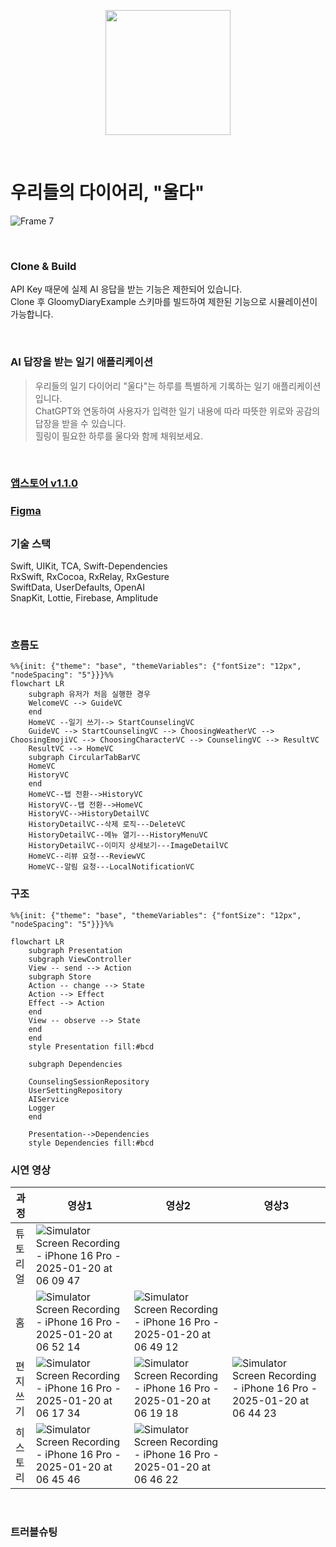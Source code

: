 <p align="center">
  <img src="https://github.com/user-attachments/assets/e201436f-fdf4-4460-9703-7c47e79757da" width="200" height="200"/>
</p>

<br>

# 우리들의 다이어리, "울다"

![Frame 7](https://github.com/user-attachments/assets/6ae1cdc2-5986-4ddc-9de7-0cdd1b6b7972)

<br>

### Clone & Build
API Key 때문에 실제 AI 응답을 받는 기능은 제한되어 있습니다.<br>
Clone 후 GloomyDiaryExample 스키마를 빌드하여 제한된 기능으로 시뮬레이션이 가능합니다.<br>

<br>

### AI 답장을 받는 일기 애플리케이션

> 우리들의 일기 다이어리 "울다"는 하루를 특별하게 기록하는 일기 애플리케이션입니다.<br>
> ChatGPT와 연동하여 사용자가 입력한 일기 내용에 따라 따뜻한 위로와 공감의 답장을 받을 수 있습니다.<br>
> 힐링이 필요한 하루를 울다와 함께 채워보세요.

<br>

### [앱스토어 v1.1.0](https://apps.apple.com/us/app/%EC%9A%B8%EB%8B%A4-%EC%9A%B0%EB%A6%AC%EB%93%A4%EC%9D%98-%EC%9D%BC%EA%B8%B0-%EB%8B%A4%EC%9D%B4%EC%96%B4%EB%A6%AC/id6738892165)

### [Figma](https://www.figma.com/design/4XnRA4iHJyDHKtFArvhVBG/ULDA?m=auto&t=wEoCwoRnoRfEIwtj-1)

## 

### 기술 스택
Swift, UIKit, TCA, Swift-Dependencies<br>
RxSwift, RxCocoa, RxRelay, RxGesture<br>
SwiftData, UserDefaults, OpenAI<br>
SnapKit, Lottie, Firebase, Amplitude<br>

<br>

### 흐름도

```mermaid
%%{init: {"theme": "base", "themeVariables": {"fontSize": "12px", "nodeSpacing": "5"}}}%%
flowchart LR
    subgraph 유저가 처음 실행한 경우
    WelcomeVC --> GuideVC
    end
    HomeVC --일기 쓰기--> StartCounselingVC
    GuideVC --> StartCounselingVC --> ChoosingWeatherVC --> ChoosingEmojiVC --> ChoosingCharacterVC --> CounselingVC --> ResultVC
    ResultVC --> HomeVC
    subgraph CircularTabBarVC
    HomeVC
    HistoryVC
    end
    HomeVC--탭 전환-->HistoryVC
    HistoryVC--탭 전환-->HomeVC
    HistoryVC-->HistoryDetailVC
    HistoryDetailVC--삭제 로직---DeleteVC
    HistoryDetailVC--메뉴 열기---HistoryMenuVC
    HistoryDetailVC--이미지 상세보기---ImageDetailVC
    HomeVC--리뷰 요청---ReviewVC
    HomeVC--알림 요청---LocalNotificationVC
```

### 구조
```mermaid
%%{init: {"theme": "base", "themeVariables": {"fontSize": "12px", "nodeSpacing": "5"}}}%%

flowchart LR
    subgraph Presentation
    subgraph ViewController
    View -- send --> Action
    subgraph Store
    Action -- change --> State
    Action --> Effect
    Effect --> Action
    end
    View -- observe --> State
    end
    end
    style Presentation fill:#bcd

    subgraph Dependencies
    
    CounselingSessionRepository
    UserSettingRepository
    AIService
    Logger
    end

    Presentation-->Dependencies
    style Dependencies fill:#bcd
```

### 시연 영상
|과정|영상1|영상2|영상3|
|-|-|-|-|
| 튜토<br>리얼 | ![Simulator Screen Recording - iPhone 16 Pro - 2025-01-20 at 06 09 47](https://github.com/user-attachments/assets/babea375-f60d-457e-8b13-4888237f82f7) | | |
| 홈 | ![Simulator Screen Recording - iPhone 16 Pro - 2025-01-20 at 06 52 14](https://github.com/user-attachments/assets/24041e1d-dc0e-4087-ad88-0b2a69d1c600) | ![Simulator Screen Recording - iPhone 16 Pro - 2025-01-20 at 06 49 12](https://github.com/user-attachments/assets/e4de0fac-908f-47e1-9bfb-a338f32e2257) | | 
| 편지<br>쓰기 | ![Simulator Screen Recording - iPhone 16 Pro - 2025-01-20 at 06 17 34](https://github.com/user-attachments/assets/2fea2d5a-db4b-4331-855a-028a02a75a37) | ![Simulator Screen Recording - iPhone 16 Pro - 2025-01-20 at 06 19 18](https://github.com/user-attachments/assets/33c3789e-7484-4200-8d05-4c519321aea3) | ![Simulator Screen Recording - iPhone 16 Pro - 2025-01-20 at 06 44 23](https://github.com/user-attachments/assets/d7297155-44a8-4263-9717-6beef2a6d6b6) |
| 히스<br>토리 | ![Simulator Screen Recording - iPhone 16 Pro - 2025-01-20 at 06 45 46](https://github.com/user-attachments/assets/9414cc03-8047-4969-ba6e-8c9150917659) | ![Simulator Screen Recording - iPhone 16 Pro - 2025-01-20 at 06 46 22](https://github.com/user-attachments/assets/e4f72b02-43ff-45a0-839e-cf227403b643) | | 

<br>

### 트러블슈팅

